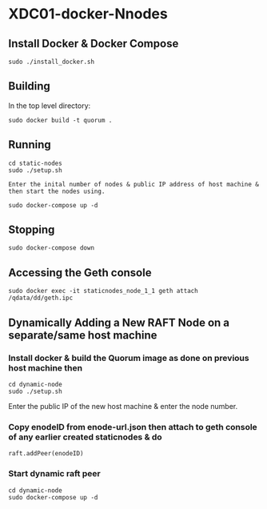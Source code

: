 # XDC01-docker-Nnodes 

## Install Docker & Docker Compose

    sudo ./install_docker.sh

## Building

In the top level directory:

    sudo docker build -t quorum .

## Running 

    cd static-nodes 
    sudo ./setup.sh

    Enter the inital number of nodes & public IP address of host machine & then start the nodes using.

    sudo docker-compose up -d

## Stopping

    sudo docker-compose down

## Accessing the Geth console

    sudo docker exec -it staticnodes_node_1_1 geth attach /qdata/dd/geth.ipc


## Dynamically Adding a New RAFT Node on a separate/same host machine 

### Install docker & build the Quorum image as done on previous host machine then

    cd dynamic-node
    sudo ./setup.sh
    
   Enter the public IP of the new host machine & enter the node number.
    
### Copy enodeID from enode-url.json then attach to geth console of any  earlier created staticnodes & do 
    
    raft.addPeer(enodeID)

### Start dynamic raft peer
    cd dynamic-node
    sudo docker-compose up -d
